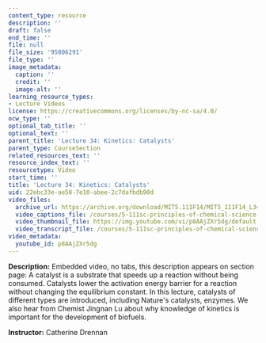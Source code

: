 ```yaml
---
content_type: resource
description: ''
draft: false
end_time: ''
file: null
file_size: '95806291'
file_type: ''
image_metadata:
  caption: ''
  credit: ''
  image-alt: ''
learning_resource_types:
- Lecture Videos
license: https://creativecommons.org/licenses/by-nc-sa/4.0/
ocw_type: ''
optional_tab_title: ''
optional_text: ''
parent_title: 'Lecture 34: Kinetics: Catalysts'
parent_type: CourseSection
related_resources_text: ''
resource_index_text: ''
resourcetype: Video
start_time: ''
title: 'Lecture 34: Kinetics: Catalysts'
uid: 22ebc33e-ae58-7e10-abee-2c7dafbdb90d
video_files:
  archive_url: https://archive.org/download/MIT5.111F14/MIT5_111F14_L34_300k.mp4
  video_captions_file: /courses/5-111sc-principles-of-chemical-science-fall-2014/305095cdb9fa5288b446f85e0a27af78_p8AAjZXr5dg.vtt
  video_thumbnail_file: https://img.youtube.com/vi/p8AAjZXr5dg/default.jpg
  video_transcript_file: /courses/5-111sc-principles-of-chemical-science-fall-2014/7374e3bbd45a2f40c04ceb4ab5095e79_p8AAjZXr5dg.pdf
video_metadata:
  youtube_id: p8AAjZXr5dg
---
```

**Description:** Embedded video, no tabs, this description appears on section page: A catalyst is a substrate that speeds up a reaction without being consumed. Catalysts lower the activation energy barrier for a reaction without changing the equilibrium constant. In this lecture, catalysts of different types are introduced, including Nature's catalysts, enzymes. We also hear from Chemist Jingnan Lu about why knowledge of kinetics is important for the development of biofuels.

**Instructor:** Catherine Drennan